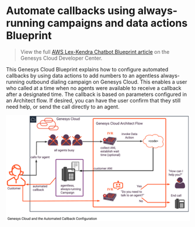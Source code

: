 #  Automate callbacks using always-running campaigns and data actions Blueprint

> View the full [AWS Lex-Kendra Chatbot Blueprint article](https://developer.mypurecloud.com/blueprints/automated-callback-blueprint/) on the Genesys Cloud Developer Center.

This Genesys Cloud Blueprint explains how to configure automated callbacks by using data actions to add numbers to an agentless always-running outbound dialing campaign on Genesys Cloud. This enables a user who called at a time when no agents were available to receive a callback after a designated time. The callback is based on parameters configured in an Architect flow. If desired, you can have the user confirm that they still need help, or send the call directly to an agent.

![Automate callbacks using agentless, always-running Campaigns and Data Actions](blueprint/images/bpAutoCallbkOverview.png)
